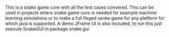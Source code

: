 This is a snake game core with all the test cases convered. This can be used in projects where snake game core is needed for example machine learning simulations or to make a full fleged sanke game for any platform for which java is supported. A demo JFrame UI is also included, to run this just execute SnakeGUI in package snake.gui
